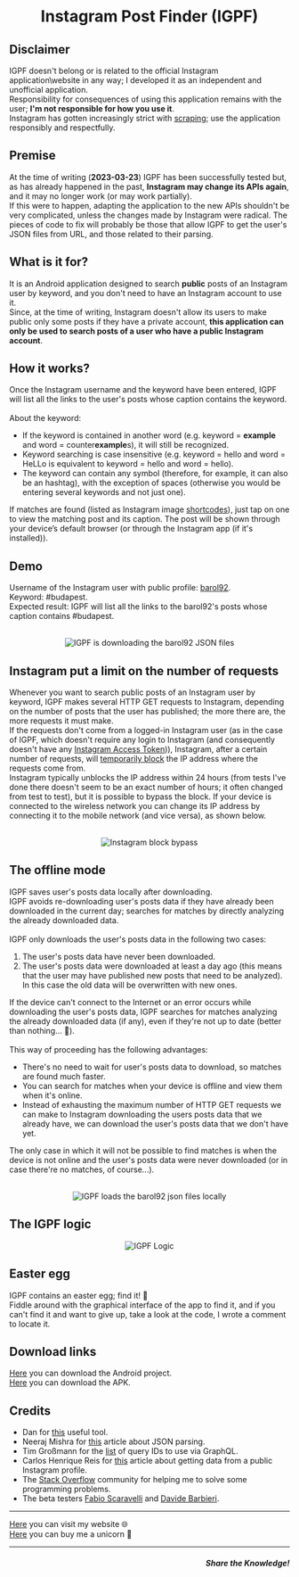 <h1 align="center">Instagram Post Finder (IGPF)</h1>

<h2>Disclaimer</h2>
IGPF doesn't belong or is related to the official Instagram application\website in any way; I developed it as an independent and unofficial application.<br>
Responsibility for consequences of using this application remains with the user; <b>I'm not responsible for how you use it</b>.<br>
Instagram has gotten increasingly strict with <a href="https://en.wikipedia.org/wiki/Web_scraping" target="_blank" rel="noopener noreferrer">scraping</a>; use the application responsibly and respectfully.

<h2>Premise</h2>
At the time of writing (<b>2023-03-23</b>) IGPF has been successfully tested but, as has already happened in the past, <b>Instagram may change its APIs again</b>, and it may no longer work (or may work partially).<br>
If this were to happen, adapting the application to the new APIs shouldn't be very complicated, unless the changes made by Instagram were radical. The pieces of code to fix will probably be those that allow IGPF to get the user's JSON files from URL, and those related to their parsing.

<h2>What is it for?</h2>
It is an Android application designed to search <b>public</b> posts of an Instagram user by keyword, and you don't need to have an Instagram account to use it.<br>
Since, at the time of writing, Instagram doesn't allow its users to make public only some posts if they have a private account, <b>this application can only be used to search posts of a user who have a public Instagram account</b>.

<h2>How it works?</h2>
Once the Instagram username and the keyword have been entered, IGPF will list all the links to the user's posts whose caption contains the keyword.<br>
<br>
About the keyword:
<ul>
  <li>
    If the keyword is contained in another word (e.g. keyword = <b>example</b> and word = counter<b>example</b>s), it will still be recognized.
  </li>
  
  <li>
    Keyword searching is case insensitive (e.g. keyword = hello and word = HeLLo is equivalent to keyword = hello and word = hello).
  </li>
  
  <li>
    The keyword can contain any symbol (therefore, for example, it can also be an hashtag), with the exception of spaces (otherwise you would be entering several keywords and not just one).
  </li>
</ul>

If matches are found (listed as Instagram image <a href="https://elfsight.com/blog/2015/10/how-to-get-instagram-photo-shortcode/" target="_blank" rel="noopener noreferrer">shortcodes</a>), just tap on one to view the matching post and its caption. The post will be shown through your device’s default browser (or through the Instagram app (if it's installed)).

<h2>Demo</h2>
Username of the Instagram user with public profile: <a href="https://www.instagram.com/barol92/" target="_blank" rel="noopener noreferrer">barol92</a>.<br>
Keyword: #budapest.<br>
Expected result: IGPF will list all the links to the barol92's posts whose caption contains #budapest.<br>
<br>
<p align="center">
  <img src="Demo/online.gif" title="IGPF is downloading the barol92 JSON files">
</p>

<h2>Instagram put a limit on the number of requests</h2>
Whenever you want to search public posts of an Instagram user by keyword, IGPF makes several HTTP GET requests to Instagram, depending on the number of posts that the user has published; the more there are, the more requests it must make.<br>
If the requests don't come from a logged-in Instagram user (as in the case of IGPF, which doesn't require any login to Instagram (and consequently doesn't have any <a href="https://docs.oceanwp.org/article/487-how-to-get-instagram-access-token" target="_blank" rel="noopener noreferrer">Instagram Access Token</a>)), Instagram, after a certain number of requests, will <a href="https://www.combin.com/blog/action-blocked-on-instagram-what-triggers-and-how-to-get-rid-of-it-70d058a366c9/" target="_blank" rel="noopener noreferrer">temporarily block</a> the IP address where the requests come from.<br>
Instagram typically unblocks the IP address within 24 hours (from tests I've done there doesn't seem to be an exact number of hours; it often changed from test to test), but it is possible to bypass the block. If your device is connected to the wireless network you can change its IP address by connecting it to the mobile network (and vice versa), as shown below.<br>
<br>
<p align="center">
  <img src="Demo/ig_block_bypass.gif" title="Instagram block bypass">
</p>

<h2>The offline mode</h2>
IGPF saves user's posts data locally after downloading.<br>
IGPF avoids re-downloading user's posts data if they have already been downloaded in the current day; searches for matches by directly analyzing the already downloaded data.<br>
<br>
IGPF only downloads the user's posts data in the following two cases:
<ol>
  
  <li>
    The user's posts data have never been downloaded.
  </li>
  
  <li>
    The user's posts data were downloaded at least a day ago (this means that the user may have published new posts that need to be analyzed). In this case the old data will be overwritten with new ones.
  </li>
  
</ol>

If the device can't connect to the Internet or an error occurs while downloading the user's posts data, IGPF searches for matches analyzing the already downloaded data (if any), even if they're not up to date (better than nothing... &#129335;).<br>
<br>
This way of proceeding has the following advantages:

<ul>
  
  <li>
    There's no need to wait for user's posts data to download, so matches are found much faster.
  </li>
  
  <li>
    You can search for matches when your device is offline and view them when it's online.
  </li>
  
  <li>
    Instead of exhausting the maximum number of HTTP GET requests we can make to Instagram downloading the users posts data that we already have, we can download the user's posts data that we don't have yet.
  </li>
  
</ul>

The only case in which it will not be possible to find matches is when the device is not online and the user's posts data were never downloaded (or in case there're no matches, of course...).<br>
<br>
<p align="center">
  <img src="Demo/offline.gif" title="IGPF loads the barol92 json files locally">
</p>

<h2>The IGPF logic</h2>
<p align="center">
  <img src="IGPF.png" title="IGPF Logic">
</p>

<h2>Easter egg</h2>
IGPF contains an easter egg; find it! &#129370;<br>
Fiddle around with the graphical interface of the app to find it, and if you can't find it and want to give up, take a look at the code, I wrote a comment to locate it.

<h2>Download links</h2>
<a href="https://github.com/LucaBarile/InstagramPostFinder/raw/main/IGPF.zip" target="_blank" rel="noopener noreferrer">Here</a> you can download the Android project.<br>
<a href="https://github.com/LucaBarile/InstagramPostFinder/raw/main/IGPF.apk" target="_blank" rel="noopener noreferrer">Here</a> you can download the APK.<br>

<h2>Credits</h2>
<ul>
  <li>
    Dan for <a href= "https://www.url-encode-decode.com/" target="_blank" rel="noopener noreferrer">this</a> useful tool.
  </li>
  
  <li>
    Neeraj Mishra for <a href= "https://www.thecrazyprogrammer.com/2017/01/android-json-parsing-from-url-example.html" target="_blank" rel="noopener noreferrer">this</a> article about JSON parsing.
  </li>
  
  <li>
    Tim Großmann for the <a href= "https://github.com/InstaPy/instapy-research/blob/master/api/old_api/README.md#graphql-modifiable-data-endpoints" target="_blank" rel="noopener noreferrer">list</a> of query IDs to use via GraphQL.
  </li>
  
  <li>Carlos Henrique Reis for <a href= "https://carloshenriquereis-17318.medium.com/how-to-get-data-from-a-public-instagram-profile-edc6704c9b45" target="_blank" rel="noopener noreferrer">this</a> article about getting data from a public Instagram profile.
  </li>
  
  <li>
    The <a href= "https://stackoverflow.com/" target="_blank" rel="noopener noreferrer">Stack Overflow</a> community for helping me to solve some programming problems.
  </li>
  
  <li>
    The beta testers <a href= "https://www.instagram.com/teti_topo/" target="_blank" rel="noopener noreferrer">Fabio Scaravelli</a> and <a href= "https://portale.fitet.org/images/atleti/612496.jpg" target="_blank" rel="noopener noreferrer">Davide Barbieri</a>.
  </li>
</ul>

<hr>
<a href="https://lucabarile.github.io/" target="_blank">Here</a> you can visit my website &#127760;<br>
<a href="https://www.buymeacoffee.com/LucaBarile" target="_blank">Here</a> you can buy me a unicorn &#129412;
<hr>
<h5 align="right">Share the Knowledge!</h5>
